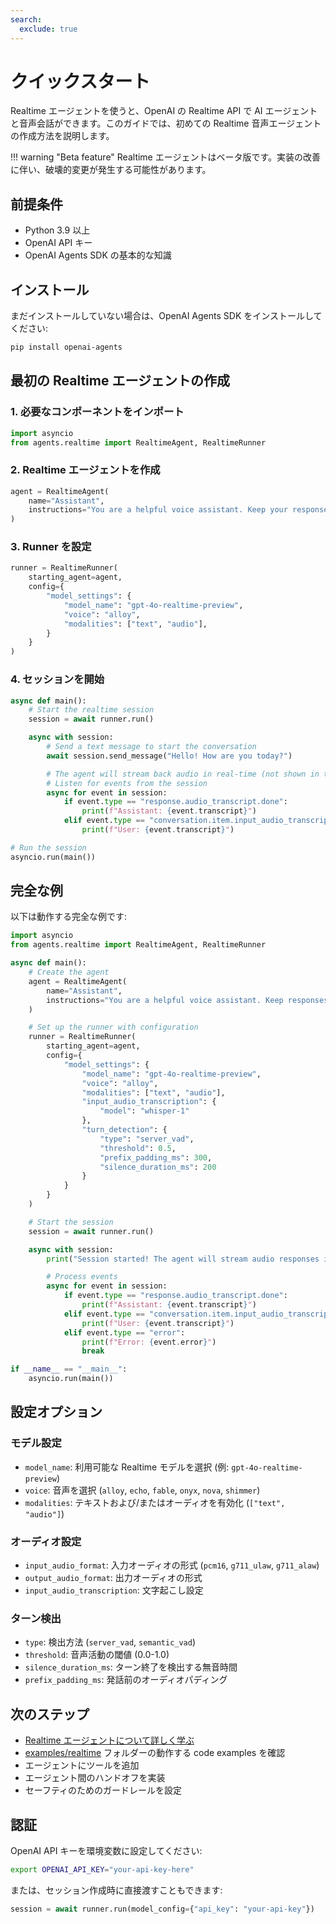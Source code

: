 ```yaml
---
search:
  exclude: true
---
```

# クイックスタート

Realtime エージェントを使うと、OpenAI の Realtime API で AI エージェントと音声会話ができます。このガイドでは、初めての Realtime 音声エージェントの作成方法を説明します。

!!! warning "Beta feature"
Realtime エージェントはベータ版です。実装の改善に伴い、破壊的変更が発生する可能性があります。

## 前提条件

-   Python 3.9 以上
-   OpenAI API キー
-   OpenAI Agents SDK の基本的な知識

## インストール

まだインストールしていない場合は、OpenAI Agents SDK をインストールしてください:

```bash
pip install openai-agents
```

## 最初の Realtime エージェントの作成

### 1. 必要なコンポーネントをインポート

```python
import asyncio
from agents.realtime import RealtimeAgent, RealtimeRunner
```

### 2. Realtime エージェントを作成

```python
agent = RealtimeAgent(
    name="Assistant",
    instructions="You are a helpful voice assistant. Keep your responses conversational and friendly.",
)
```

### 3. Runner を設定

```python
runner = RealtimeRunner(
    starting_agent=agent,
    config={
        "model_settings": {
            "model_name": "gpt-4o-realtime-preview",
            "voice": "alloy",
            "modalities": ["text", "audio"],
        }
    }
)
```

### 4. セッションを開始

```python
async def main():
    # Start the realtime session
    session = await runner.run()

    async with session:
        # Send a text message to start the conversation
        await session.send_message("Hello! How are you today?")

        # The agent will stream back audio in real-time (not shown in this example)
        # Listen for events from the session
        async for event in session:
            if event.type == "response.audio_transcript.done":
                print(f"Assistant: {event.transcript}")
            elif event.type == "conversation.item.input_audio_transcription.completed":
                print(f"User: {event.transcript}")

# Run the session
asyncio.run(main())
```

## 完全な例

以下は動作する完全な例です:

```python
import asyncio
from agents.realtime import RealtimeAgent, RealtimeRunner

async def main():
    # Create the agent
    agent = RealtimeAgent(
        name="Assistant",
        instructions="You are a helpful voice assistant. Keep responses brief and conversational.",
    )

    # Set up the runner with configuration
    runner = RealtimeRunner(
        starting_agent=agent,
        config={
            "model_settings": {
                "model_name": "gpt-4o-realtime-preview",
                "voice": "alloy",
                "modalities": ["text", "audio"],
                "input_audio_transcription": {
                    "model": "whisper-1"
                },
                "turn_detection": {
                    "type": "server_vad",
                    "threshold": 0.5,
                    "prefix_padding_ms": 300,
                    "silence_duration_ms": 200
                }
            }
        }
    )

    # Start the session
    session = await runner.run()

    async with session:
        print("Session started! The agent will stream audio responses in real-time.")

        # Process events
        async for event in session:
            if event.type == "response.audio_transcript.done":
                print(f"Assistant: {event.transcript}")
            elif event.type == "conversation.item.input_audio_transcription.completed":
                print(f"User: {event.transcript}")
            elif event.type == "error":
                print(f"Error: {event.error}")
                break

if __name__ == "__main__":
    asyncio.run(main())
```

## 設定オプション

### モデル設定

-   `model_name`: 利用可能な Realtime モデルを選択 (例: `gpt-4o-realtime-preview`)
-   `voice`: 音声を選択 (`alloy`, `echo`, `fable`, `onyx`, `nova`, `shimmer`)
-   `modalities`: テキストおよび/またはオーディオを有効化 (`["text", "audio"]`)

### オーディオ設定

-   `input_audio_format`: 入力オーディオの形式 (`pcm16`, `g711_ulaw`, `g711_alaw`)
-   `output_audio_format`: 出力オーディオの形式
-   `input_audio_transcription`: 文字起こし設定

### ターン検出

-   `type`: 検出方法 (`server_vad`, `semantic_vad`)
-   `threshold`: 音声活動の閾値 (0.0-1.0)
-   `silence_duration_ms`: ターン終了を検出する無音時間
-   `prefix_padding_ms`: 発話前のオーディオパディング

## 次のステップ

-   [Realtime エージェントについて詳しく学ぶ](guide.md)
-   [examples/realtime](https://github.com/openai/openai-agents-python/tree/main/examples/realtime) フォルダーの動作する code examples を確認
-   エージェントにツールを追加
-   エージェント間のハンドオフを実装
-   セーフティのためのガードレールを設定

## 認証

OpenAI API キーを環境変数に設定してください:

```bash
export OPENAI_API_KEY="your-api-key-here"
```

または、セッション作成時に直接渡すこともできます:

```python
session = await runner.run(model_config={"api_key": "your-api-key"})
```